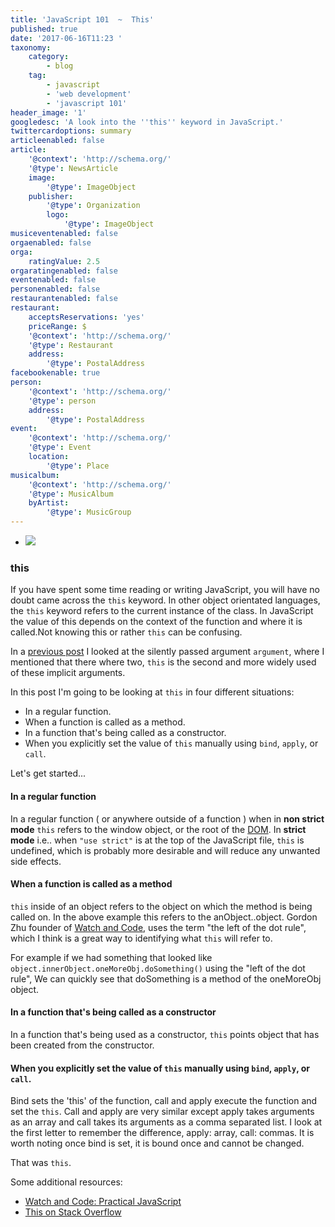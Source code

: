 ```yaml
---
title: 'JavaScript 101  ~  This'
published: true
date: '2017-06-16T11:23 '
taxonomy:
    category:
        - blog
    tag:
        - javascript
        - 'web development'
        - 'javascript 101'
header_image: '1'
googledesc: 'A look into the ''this'' keyword in JavaScript.'
twittercardoptions: summary
articleenabled: false
article:
    '@context': 'http://schema.org/'
    '@type': NewsArticle
    image:
        '@type': ImageObject
    publisher:
        '@type': Organization
        logo:
            '@type': ImageObject
musiceventenabled: false
orgaenabled: false
orga:
    ratingValue: 2.5
orgaratingenabled: false
eventenabled: false
personenabled: false
restaurantenabled: false
restaurant:
    acceptsReservations: 'yes'
    priceRange: $
    '@context': 'http://schema.org/'
    '@type': Restaurant
    address:
        '@type': PostalAddress
facebookenable: true
person:
    '@context': 'http://schema.org/'
    '@type': person
    address:
        '@type': PostalAddress
event:
    '@context': 'http://schema.org/'
    '@type': Event
    location:
        '@type': Place
musicalbum:
    '@context': 'http://schema.org/'
    '@type': MusicAlbum
    byArtist:
        '@type': MusicGroup
---
```


* ![](./images/101.png?cropResize=300,300)
### this 

If you have spent some time reading or writing JavaScript, you will have no doubt came across the `this` keyword. In other object orientated languages, the `this` keyword refers to the current instance of the class. In JavaScript the value of this depends on the context of the function and where it is called.Not knowing this or rather `this` can be confusing. 
 
In a [previous post](http://adamharpur.com/blog/javascript-101-funky-functions-part-1) I looked at the silently passed argument `argument`, where I mentioned that there where two, `this` is the second and more widely used of these implicit arguments. 
 
In this post I'm going to be looking at `this` in four different situations: 
* In a regular function. 
* When a function is called as a method. 
* In a function that's being called as a constructor. 
* When you explicitly set the value of `this` manually using `bind`, `apply`, or `call`. 
 
Let's get started... 
 
#### In a regular function 
<script async src="//jsfiddle.net/harps116/d9zpz8dx/embed/"></script> 
 
In a regular function ( or anywhere outside of a function ) when in **non strict mode** `this` refers to the window object, or the root of the [DOM](https://en.wikipedia.org/wiki/Document_Object_Model). In **strict mode** i.e.. when `"use strict"` is at the top of the JavaScript file, `this` is undefined, which is probably more desirable and will reduce any unwanted side effects. 
 
#### When a function is called as a method 
<script async src="//jsfiddle.net/harps116/o5y9oLyu/7/embed/"></script>
 
`this` inside of an object refers to the object on which the method is being called on. In the above example this refers to the anObject..object. Gordon Zhu founder of [Watch and Code](https://watchandcode.com/p/practical-javascript), uses the term "the left of the dot rule", which I think is a great way to identifying what `this` will refer to. 
 
For example if we had something that looked like `object.innerObject.oneMoreObj.doSomething()` using the "left of the dot rule", We can quickly see that doSomething is a method of the oneMoreObj object. 
 
#### In a function that's being called as a constructor 
<script async src="//jsfiddle.net/harps116/tzt2ys7x/8/embed/"></script>
 
In a function that's being used as a constructor, `this` points object that has been created from the constructor. 
 
#### When you explicitly set the value of `this` manually using `bind`, `apply`, or `call`. 
<script async src="//jsfiddle.net/harps116/m7k88ujv/embed/"></script> 
 
Bind sets the 'this' of the function, call and apply execute the function and set the `this`. Call and apply are very similar except apply takes arguments as an array and call takes its arguments as a comma separated list. I look at the first letter to remember the difference, apply: array, call: commas. It is worth noting once bind is set, it is bound once and cannot be changed. 
 
That was `this`. 
 
Some additional resources: 
* [Watch and Code: Practical JavaScript](https://watchandcode.com/p/practical-javascript) 
* [This on Stack Overflow](https://stackoverflow.com/questions/3127429/how-does-the-this-keyword-work)